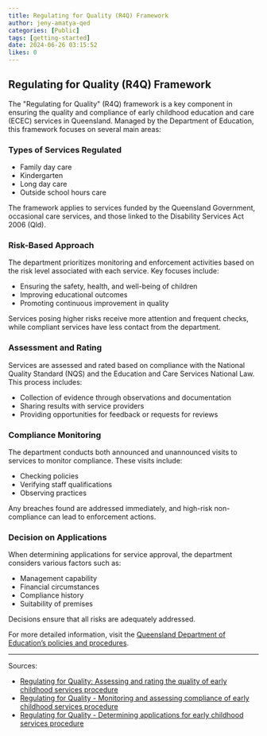 ```yaml
---
title: Regulating for Quality (R4Q) Framework
author: jeny-amatya-qed
categories: [Public]
tags: [getting-started]
date: 2024-06-26 03:15:52 
likes: 0
---
```


## Regulating for Quality (R4Q) Framework

The "Regulating for Quality" (R4Q) framework is a key component in ensuring the quality and compliance of early childhood education and care (ECEC) services in Queensland. Managed by the Department of Education, this framework focuses on several main areas:

### Types of Services Regulated

- Family day care
- Kindergarten
- Long day care
- Outside school hours care

The framework applies to services funded by the Queensland Government, occasional care services, and those linked to the Disability Services Act 2006 (Qld).

### Risk-Based Approach

The department prioritizes monitoring and enforcement activities based on the risk level associated with each service. Key focuses include:
- Ensuring the safety, health, and well-being of children
- Improving educational outcomes
- Promoting continuous improvement in quality

Services posing higher risks receive more attention and frequent checks, while compliant services have less contact from the department.

### Assessment and Rating

Services are assessed and rated based on compliance with the National Quality Standard (NQS) and the Education and Care Services National Law. This process includes:
- Collection of evidence through observations and documentation
- Sharing results with service providers
- Providing opportunities for feedback or requests for reviews

### Compliance Monitoring

The department conducts both announced and unannounced visits to services to monitor compliance. These visits include:
- Checking policies
- Verifying staff qualifications
- Observing practices

Any breaches found are addressed immediately, and high-risk non-compliance can lead to enforcement actions.

### Decision on Applications

When determining applications for service approval, the department considers various factors such as:
- Management capability
- Financial circumstances
- Compliance history
- Suitability of premises

Decisions ensure that all risks are adequately addressed.

For more detailed information, visit the [Queensland Department of Education’s policies and procedures](https://ppr.qed.qld.gov.au).

---

Sources:
- [Regulating for Quality: Assessing and rating the quality of early childhood services procedure](https://ppr.qed.qld.gov.au)
- [Regulating for Quality - Monitoring and assessing compliance of early childhood services procedure](https://ppr.qed.qld.gov.au)
- [Regulating for Quality - Determining applications for early childhood services procedure](https://ppr.qed.qld.gov.au)